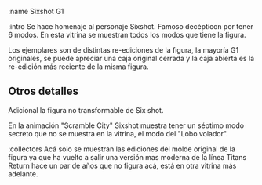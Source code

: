 :name
Sixshot G1

:intro
Se hace homenaje al personaje Sixshot. Famoso decépticon por tener 6 modos.
En esta vitrina se muestran todos los modos que tiene la figura.

Los ejemplares son de distintas re-ediciones de la figura, la mayoría G1 
originales, se puede apreciar una caja original cerrada y la caja abierta es
la re-edición más reciente de la misma figura.


## Otros detalles
Adicional la figura no transformable de Six shot.

En la animación "Scramble City" Sixshot muestra tener un séptimo modo secreto
que no se muestra en la vitrina, el modo del "Lobo volador".

:collectors
Acá solo se muestran las ediciones del molde original de la figura ya que
ha vuelto a salir una versión mas moderna de la línea Titans Return hace un par
de años que no figura acá, está en otra vitrina más adelante.